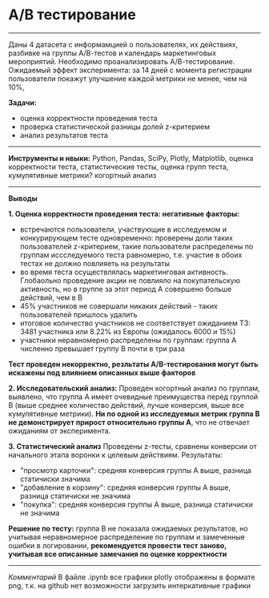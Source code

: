 # A/B тестирование
----
Даны 4 датасета с информамцией о пользователях, их действиях, разбивке на группы А/В-тестов и календарь маркетинговых мероприятий. Необходимо проанализировать А/В-тестирование. Ожидаемый эффект эксперимента: за 14 дней с момента регистрации пользователи покажут улучшение каждой метрики не менее, чем на 10%,

**Задачи:** 
* оценка корректности проведения теста
* проверка статистической разницы долей z-критерием
* анализ результатов теста
------

**Инструменты и нвыки:** Python, Pandas, SciPy, Plotly, Matplotlib, оценка корректности теста, статистические тесты, оценка групп теста, кумулятивные метрики? когортный анализ

----

**Выводы**

**1. Оценка корректности проведения теста: негативные факторы:**

* встречаются пользователи, участвующие в исследуемом и конкурирующем тесте одновременно: проверены доли таких пользователей z-критерием, такие пользователи распределены по группам иссследуемого теста равномерно, т.е. участие в обоих тестах не должно повлияеть на результаты
* во время теста осуществлялась маркетинговая активность. Глобаольно проведение акции не повлияло на покупательскую активность, но в группе за этот период А совершено больше действий, чем в В
* 45% участников не совершали никаких действий - таких пользователей пришлось удалить
* итоговое количество участников не соответствует ожиданием ТЗ: 3481 участника или 8.22% из Европы (ожидалось 6000 и 15%)
* участники неравномерно распределены по группам: группа А численно превышает группу В почти в три раза
  
**Тест проведен некорректно, резльтаты А/B-тестирования могут быть искажены под влиянием описанных выше факторов**

**2. Исследовательский анализ:**
Проведен когортный анализ по группам, выявлено, что группа А имеет очевидные преимущества перед группой В (выше среднее количество действий, лучше конверсия, выше все кумулятивные метрики).
**Ни по одной из исследуемых метрик группа B не демонстрирует прирост относительно группы А**, что не отвечает ожиданиям от эксперимента.

**3. Статистический анализ**
Проведены z-тесты, сравнены конверсии от начального этапа воронки к целевым действиям. Результаты:
* "просмотр карточки": средняя конверсия группы А выше, разница статичиски значима
* "добавление в корзину": средняя конверсия группы А выше, разница статичиски не значима
* "покупка": средняя конверсия группы А выше, разница статичиски не значима

**Решение по тесту:** группа В не показала ожидаемых результатов, но учитывая неравномерное распределение по группам и замеченные ошибки в логировании, **рекомендуется провести тест заново, учитывая все описанные замечания по оценке корректности**

----
*Комментарий* В файле .ipynb все графики plotly отображены в формате png, т.к. на github нет возможности загрузить интеркативные графики
